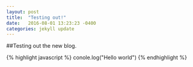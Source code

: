 ```yaml
---
layout: post
title:  "Testing out!"
date:   2016-08-01 13:23:23 -0400
categories: jekyll update
---
```


##Testing out the new blog.


{% highlight javascript %}
conole.log("Hello world")
{% endhighlight %}
